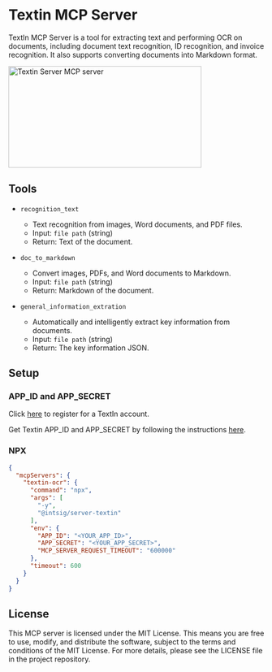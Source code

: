 # Textin MCP Server

TextIn MCP Server is a tool for extracting text and performing OCR on documents, including document text recognition, ID recognition, and invoice recognition. It also supports converting documents into Markdown format.

<a href="https://glama.ai/mcp/servers/@intsig-textin/textin-mcp">
  <img width="380" height="200" src="https://glama.ai/mcp/servers/@intsig-textin/textin-mcp/badge" alt="Textin Server MCP server" />
</a>

## Tools
- `recognition_text`
  - Text recognition from images, Word documents, and PDF files.
  - Input: `file path` (string)
  - Return: Text of the document.

- `doc_to_markdown`
  - Convert images, PDFs, and Word documents to Markdown.
  - Input: `file path` (string)
  - Return: Markdown of the document.

- `general_information_extration`
  - Automatically and intelligently extract key information from documents.
  - Input: `file path` (string)
  - Return: The key information JSON.

## Setup

### APP_ID and APP_SECRET

Click [here](https://www.textin.com/user/login?from=github_mcp) to register for a TextIn account.

Get Textin APP_ID and APP_SECRET by following the instructions [here](https://www.textin.com/doc/guide/account/%E5%A6%82%E4%BD%95%E8%8E%B7%E5%8F%96app%20id?status=first).

### NPX

```json
{
  "mcpServers": {
    "textin-ocr": {
      "command": "npx",
      "args": [
        "-y",
        "@intsig/server-textin"
      ],
      "env": {
        "APP_ID": "<YOUR_APP_ID>",
        "APP_SECRET": "<YOUR_APP_SECRET>",
        "MCP_SERVER_REQUEST_TIMEOUT": "600000"
      },
      "timeout": 600
    }
  }
}
```

## License

This MCP server is licensed under the MIT License. This means you are free to use, modify, and distribute the software, subject to the terms and conditions of the MIT License. For more details, please see the LICENSE file in the project repository.